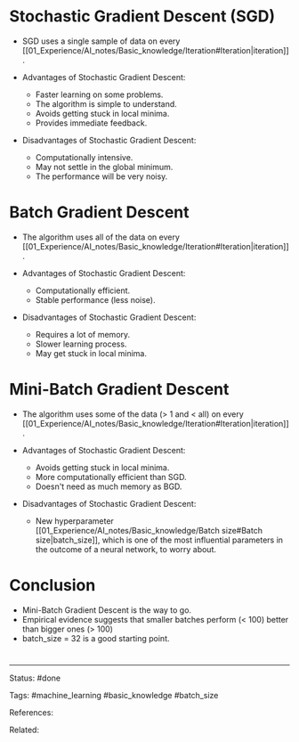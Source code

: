 # Stochastic Gradient Descent (SGD)
- SGD uses a single sample of data on every [[01_Experience/AI_notes/Basic_knowledge/Iteration#Iteration|iteration]].
- Advantages of Stochastic Gradient Descent:
	- Faster learning on some problems.
	- The algorithm is simple to understand.
	- Avoids getting stuck in local minima.
	- Provides immediate feedback.

- Disadvantages of Stochastic Gradient Descent:
	- Computationally intensive.
	- May not settle in the global minimum.
	- The performance will be very noisy.


# Batch Gradient Descent
- The algorithm uses all of the data on every [[01_Experience/AI_notes/Basic_knowledge/Iteration#Iteration|iteration]].
- Advantages of Stochastic Gradient Descent:
	- Computationally efficient.
	- Stable performance (less noise).

- Disadvantages of Stochastic Gradient Descent:
	- Requires a lot of memory.
	- Slower learning process.
	- May get stuck in local minima.


# Mini-Batch Gradient Descent
- The algorithm uses some of the data (> 1 and < all) on every [[01_Experience/AI_notes/Basic_knowledge/Iteration#Iteration|iteration]].
- Advantages of Stochastic Gradient Descent:
	- Avoids getting stuck in local minima.
	- More computationally efficient than SGD.
	- Doesn't need as much memory as BGD.

- Disadvantages of Stochastic Gradient Descent:
	- New hyperparameter [[01_Experience/AI_notes/Basic_knowledge/Batch size#Batch size|batch_size]], which is one of the most influential parameters in the outcome of a neural network, to worry about.


# Conclusion
- Mini-Batch Gradient Descent is the way to go.
- Empirical evidence suggests that smaller batches perform (< 100) better than bigger ones (> 100)
- batch_size = 32 is a good starting point.


# 

---
Status: #done 

Tags: #machine_learning  #basic_knowledge #batch_size

References:

Related:
